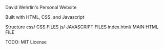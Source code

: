 David Wehrlin's Personal Website

Built with HTML, CSS, and Javascript

Structure
    css/    CSS FILES
    js/     JAVASCRIPT FILES
    index.html/     MAIN HTML FILE

TODO: MIT License